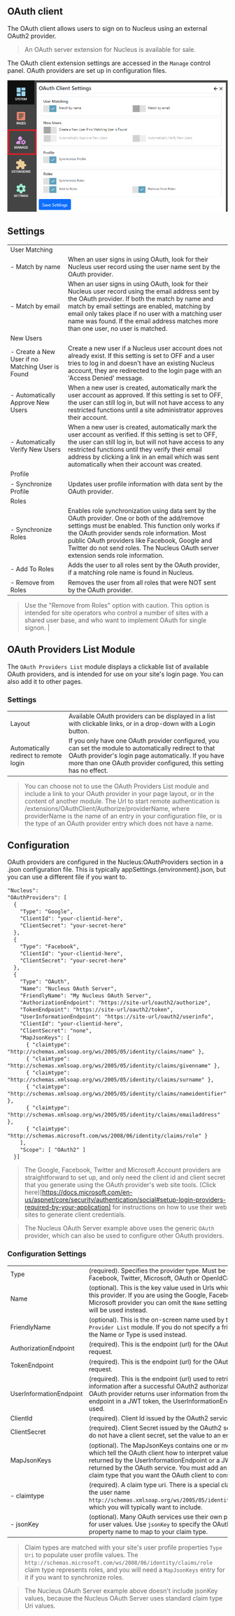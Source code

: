 ## OAuth client
The OAuth client allows users to sign on to Nucleus using an external OAuth2 provider. 

> An OAuth server extension for Nucleus is available for sale. 

The OAuth client extension settings are accessed in the `Manage` control panel.  OAuth providers are set up in configuration files.

![OAuth Client Settings](OAuthClient.png)

## Settings
|                           |                                                                                      |
|---------------------------|--------------------------------------------------------------------------------------|
| User Matching             | |
| - Match by name           | When an user signs in using OAuth, look for their Nucleus user record using the user name sent by the OAuth provider. |
| - Match by email          | When an user signs in using OAuth, look for their Nucleus user record using the email address sent by the OAuth provider.  If both the match by name and match by email settings are enabled, matching by email only takes place if no user with a matching user name was found.  If the email address matches more than one user, no user is matched. |
| New Users                 |  |
|  - Create a New User if no Matching User is Found  | Create a new user if a Nucleus user account does not already exist.  If this setting is set to OFF and a user tries to log in and doesn't have an existing Nucleus account, they are redirected to the login page with an 'Access Denied' message.   |
|  - Automatically Approve New Users                 | When a new user is created, automatically mark the user account as approved.  If this setting is set to OFF, the user can still log in, but will not have access to any restricted functions until a site administrator approves their account. |
|  - Automatically Verify New Users                  | When a new user is created, automatically mark the user account as verified.  If this setting is set to OFF, the user can still log in, but will not have access to any restricted functions until they verify their email address by clicking a link in an email which was sent automatically when their account was created. |
| Profile                   |    |
|  - Synchronize Profile     | Updates user profile information with data sent by the OAuth provider.  |
| Roles                      |  |
|  - Synchronize Roles       | Enables role synchronization using data sent by the OAuth provider.  One or both of the add/remove settings must be enabled.  This function only works if the OAuth provider sends role information.  Most public OAuth providers like Facebook, Google and Twitter do not send roles.  The Nucleus OAuth server extension sends role information.  |
|  - Add To Roles            | Adds the user to all roles sent by the OAuth provider, if a matching role name is found in Nucleus. |
|  - Remove from Roles       | Removes the user from all roles that were NOT sent by the OAuth provider. |

> Use the "Remove from Roles" option with caution.  This option is intended for site operators who control a number of sites with a shared user base, and who want to implement OAuth for single signon. |

## OAuth Providers List Module
The `OAuth Providers List` module displays a clickable list of available OAuth providers, and is intended for use on your site's login page.  You can also add it to other 
pages.

### Settings
|                           |                                                                                      |
|---------------------------|--------------------------------------------------------------------------------------|
| Layout                                 | Available OAuth providers can be displayed in a list with clickable links, or in a drop-down with a Login button. |
| Automatically redirect to remote login | If you only have one OAuth provider configured, you can set the module to automatically redirect to that OAuth provider's login page automatically. If you have more than one OAuth provider configured, this setting has no effect. |

> You can choose not to use the OAuth Providers List module and include a link to your OAuth provider in your page layout, or in the content of another module.  The Url to 
start remote authentication is /extensions/OAuthClient/Authorize/providerName, where providerName is the name of an entry in your configuration file, or is the type of an 
OAuth provider entry which does not have a name.

## Configuration
OAuth providers are configured in the Nucleus:OAuthProviders section in a .json configuration file.  This is typically appSettings.{environment}.json, but you can use a
different file if you want to.

```
"Nucleus":
"OAuthProviders": [
  {
    "Type": "Google",
    "ClientId": "your-clientid-here",
    "ClientSecret": "your-secret-here"
  },
  {
    "Type": "Facebook",
    "ClientId": "your-clientid-here",
    "ClientSecret": "your-secret-here"
  },
  {
    "Type": "OAuth",
    "Name": "Nucleus OAuth Server",
    "FriendlyName": "My Nucleus OAuth Server",
    "AuthorizationEndpoint": "https://site-url/oauth2/authorize",
    "TokenEndpoint": "https://site-url/oauth2/token",
    "UserInformationEndpoint": "https://site-url/oauth2/userinfo",
    "ClientId": "your-clientid-here",
    "ClientSecret": "none",
    "MapJsonKeys": [
      { "claimtype": "http://schemas.xmlsoap.org/ws/2005/05/identity/claims/name" },
      { "claimtype": "http://schemas.xmlsoap.org/ws/2005/05/identity/claims/givenname" },
      { "claimtype": "http://schemas.xmlsoap.org/ws/2005/05/identity/claims/surname" },
      { "claimtype": "http://schemas.xmlsoap.org/ws/2005/05/identity/claims/nameidentifier" },
      { "claimtype": "http://schemas.xmlsoap.org/ws/2005/05/identity/claims/emailaddress" },
      { "claimtype": "http://schemas.microsoft.com/ws/2008/06/identity/claims/role" }
    ],
    "Scope": [ "OAuth2" ]
  }]
```

> The Google, Facebook, Twitter and Microsoft Account providers are straightforward to set up, and only need the client id and client secret that you generate using the 
OAuth provider's web site tools.  (Click here)[https://docs.microsoft.com/en-us/aspnet/core/security/authentication/social#setup-login-providers-required-by-your-application]
for instructions on how to use their web sites to generate client credentials.

> The Nucleus OAuth Server example above uses the generic `OAuth` provider, which can also be used to configure other OAuth providers.

### Configuration Settings
|                         |                                                                                      |
|-------------------------|--------------------------------------------------------------------------------------|
| Type                    | (required). Specifies the provider type.  Must be Google, Facebook, Twitter, Microsoft, OAuth or OpenIdConnect. |
| Name                    | (optional). This is the key value used in Urls which reference this provider.  If you are using the Google, Facebook, Twitter or Microsoft provider you can omit the `Name` setting and the `Type` will be used instead.|
| FriendlyName            | (optional). This is the on-screen name used by the `OAuth Provider List` module.  If you do not specify a friendly name, the Name or Type is used instead.|
| AuthorizationEndpoint   | (required). This is the endpoint (url) for the OAuth2 `Authorize` request. |
| TokenEndpoint           | (required). This is the endpoint (url) for the OAuth2 `Token` request. |
| UserInformationEndpoint | (required). This is the endpoint (url) used to retrieve user information after a successful OAuth2 authorization.  If your OAuth provider returns user information from the `Token` endpoint in a JWT token, the UserInformationEndpoint is not used.  |
| ClientId                | (required). Client Id issued by the OAuth2 service. |
| ClientSecret            | (required). Client Secret issued by the OAuth2 service.  If you do not have a client secret, set the value to an empty string. |
| MapJsonKeys             | (optional). The MapJsonKeys contains one or more entries which tell the OAuth client how to interpret values which are returned by the UserInformationEndpoint or a JWT token returned by the OAuth service.  You must add an entry for each claim type that you want the OAuth client to consume.  |
| - claimtype             | (required). A claim type uri.  There is a special claim type for the user name `http://schemas.xmlsoap.org/ws/2005/05/identity/claims/name` which you will typically want to include.  |
| - jsonKey               | (optional). Many OAuth services use their own property names for user values.  Use `jsonKey` to specify the OAuth service property name to map to your claim type. |

> Claim types are matched with your site's user profile properties `Type Uri` to populate user profile values.  The `http://schemas.microsoft.com/ws/2008/06/identity/claims/role` claim type 
represents roles, and you will need a `MapJsonKeys` entry for it if you want to synchronize roles.

> The Nucleus OAuth Server example above doesn't include jsonKey values, because the Nucleus OAuth Server uses standard claim type Uri values.